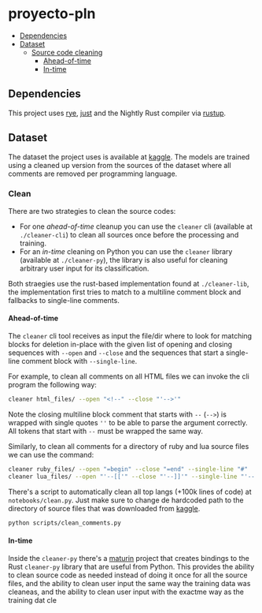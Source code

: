 # proyecto-pln

<div id="user-content-toc">
  <ul>
    <li><a href="#dependencies">Dependencies</a></li>
    <li><a href="#dataset">Dataset</a>
      <ul>
        <li><a href="#clean">Source code cleaning</a>
          <ul>
            <li><a href="#ahead-of-time">Ahead-of-time</a></li>
            <li><a href="#in-time">In-time</a></li>
          </ul>
        </li>
      </ul>
    </li>
  </ul>
</div>

## Dependencies

This project uses [rye], [just] and the Nightly Rust compiler via [rustup].

## Dataset

The dataset the project uses is available at [kaggle]. The models are trained using a cleaned up version from the sources of the dataset where all comments are removed per programming language.

### Clean

There are two strategies to clean the source codes:
  - For one *ahead-of-time* cleanup you can use the `cleaner` cli (available at `./cleaner-cli`) to clean all sources once before the processing and training.
  - For an *in-time* cleaning on Python you can use the `cleaner` library (available at `./cleaner-py`), the library is also useful for cleaning arbitrary user input for its classification.

Both straegies use the rust-based implementation found at `./cleaner-lib`, the implementation first tries to match to a multiline comment block and fallbacks to single-line comments.

#### Ahead-of-time

The `cleaner` cli tool receives as input the file/dir where to look for matching blocks for deletion in-place with the given list of opening and closing sequences with `--open` and `--close` and the sequences that start a single-line comment block with `--single-line`.

For example, to clean all comments on all HTML files we can invoke the cli program the following way:
```sh
cleaner html_files/ --open "<!--" --close "'-->'"
```

Note the closing multiline block comment that starts with `--` (`-->`) is wrapped with single quotes `''` to be able to parse the argument correctly. All tokens that start with `--` must be wrapped the same way. 

Similarly, to clean all comments for a directory of ruby and lua source files we can use the command:
```sh
cleaner ruby_files/ --open "=begin" --close "=end" --single-line "#"
cleaner lua_files/ --open "'--[['" --close "'--]]'" --single-line "'--'"
```

There's a script to automatically clean all top langs (+100k lines of code) at `notebooks/clean.py`. Just make sure to change de hardcoded path to the directory of source files that was downloaded from [kaggle].
```sh
python scripts/clean_comments.py
```
#### In-time

Inside the `cleaner-py` there's a [maturin] project that creates bindings to the Rust `cleaner-py` library that are useful from Python. This provides the ability to clean source code as needed instead of doing it once for all the source files, and the ability to clean user input the same way the training data was cleaneas, and the ability to clean user input with the exactme way as the training dat cle



[rye]: https://github.com/astral-sh/rye
[just]: https://github.com/casey/just
[rustup]: https://www.rust-lang.org/tools/install
[kaggle]: https://www.kaggle.com/datasets/joonasyoon/file-format-detection
[maturin]: https://github.com/PyO3/maturin
